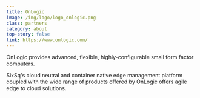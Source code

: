 ```yaml
---
title: OnLogic
image: /img/logo/logo_onlogic.png
class: partners
category: about
top-story: false
link: https://www.onlogic.com/
---
```


OnLogic provides advanced, flexible, highly-configurable small form factor computers.

SixSq's cloud neutral and container native edge management platform coupled with the wide range of products offered by OnLogic offers agile edge to cloud solutions.

